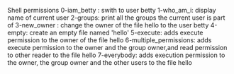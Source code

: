 Shell permissions
0-iam_betty : swith to user betty
1-who_am_i: display name of current user
2-groups: print all the groups the current user is part of
3-new_owner : change the owner of the file hello to the user betty
4-empty: create an empty file named 'hello'
5-execute: adds execute permission to the owner of the file hello
6-multiple_permissions: adds execute permission to the owner and the group owner,and read permission to other reader to the file hello
7-everybody: adds execution permission to the owner, the group owner and the other users to the file hello
